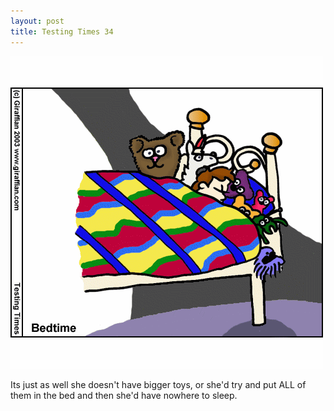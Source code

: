 ```yaml
---
layout: post
title: Testing Times 34
---
```

<img src="/images/tt0034.png">

Its just as well she doesn't have bigger toys, or she'd try and put ALL of them in the bed and then she'd have nowhere to sleep. 